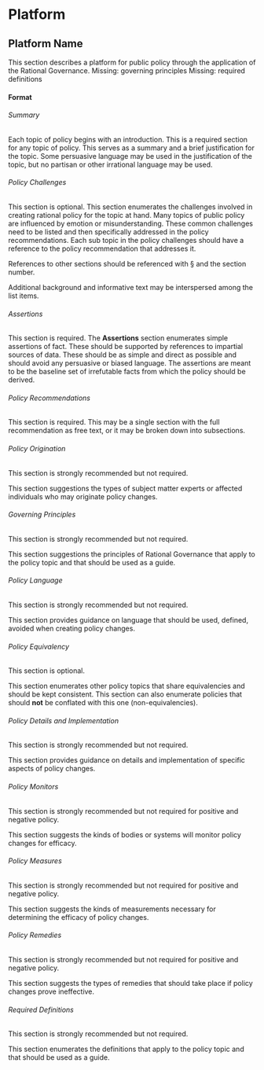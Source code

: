 # Platform

## Platform Name

This section describes a platform for public policy through the application of the Rational Governance. 
Missing: governing principles
Missing: required definitions

#### Format

###### Summary
Each topic of policy begins with an introduction.  This is a required section for any topic of policy.  This serves as a summary and a brief justification for the topic.  Some persuasive language may be used in the justification of the topic, but no partisan or other irrational language may be used.

###### Policy Challenges
This section is optional.  This section enumerates the challenges involved in creating rational policy for the topic at hand.  Many topics of public policy are influenced by emotion or misunderstanding.  These common challenges need to be listed and then specifically addressed in the policy recommendations.  Each sub topic in the policy challenges should have a reference to the policy recommendation that addresses it.

References to other sections should be referenced with § and the section number.

Additional background and informative text may be interspersed among the list items.

###### Assertions
This section is required.  The **Assertions** section enumerates simple assertions of fact.  These should be supported by references to impartial sources of data.  These should be as simple and direct as possible and should avoid any persuasive or biased language.  The assertions are meant to be the baseline set of irrefutable facts from which the policy should be derived.


###### Policy Recommendations
This section is required.  This may be a single section with the full recommendation as free text, or it may be broken down into subsections.


###### Policy Origination
This section is strongly recommended but not required.

This section suggestions the types of subject matter experts or affected individuals who may originate policy changes. 


###### Governing Principles
This section is strongly recommended but not required.

This section suggestions the principles of Rational Governance that apply to the policy topic and that should be used as a guide.



###### Policy Language
This section is strongly recommended but not required.

This section provides guidance on language that should be used, defined, avoided when creating policy changes.

###### Policy Equivalency
This section is optional.

This section enumerates other policy topics that share equivalencies and should be kept consistent.
This section can also enumerate policies that should **not** be conflated with this one (non-equivalencies).

###### Policy Details and Implementation
This section is strongly recommended but not required.

This section provides guidance on details and implementation of specific aspects of policy changes.

###### Policy Monitors
This section is strongly recommended but not required for positive and negative policy.

This section suggests the kinds of bodies or systems will monitor policy changes for efficacy.

###### Policy Measures
This section is strongly recommended but not required for positive and negative policy.

This section suggests the kinds of measurements necessary for determining the efficacy of policy changes.

###### Policy Remedies
This section is strongly recommended but not required for positive and negative policy.

This section suggests the types of remedies that should take place if policy changes prove ineffective.

###### Required Definitions
This section is strongly recommended but not required.

This section enumerates the definitions that apply to the policy topic and that should be used as a guide. 

